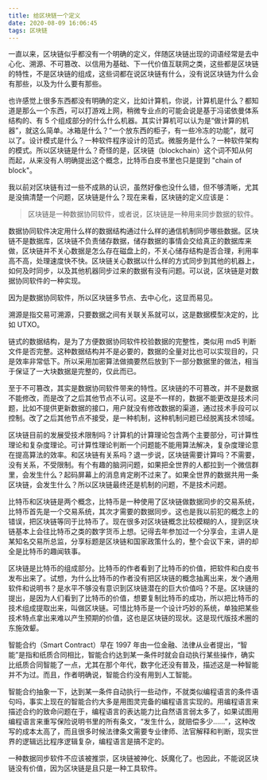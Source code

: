 ```yaml
---
title: 给区块链一个定义
date: 2020-08-09 16:06:45
tags: 区块链
---
```


一直以来，区块链似乎都没有一个明确的定义，伴随区块链出现的词语经常是去中心化、溯源、不可篡改、以信用为基础、下一代价值互联网之类，这些都是区块链的特性，不是区块链的组成，这些词都在说区块链有什么，没有说区块链为什么会有那些，以及为什么要有那些。

也许感觉上很多东西都没有明确的定义，比如计算机，你说，计算机是什么？都知道是那么一个东西，可以打游戏上网，稍微专业点的可能会说是基于冯诺依曼体系结构的、有 5 个组成部分的什么什么机器。其实计算机可以认为是“做计算的机器”，就这么简单。冰箱是什么？“一个放东西的柜子，有一些冷冻的功能”，就可以了。设计模式是什么？一种软件程序设计的范式。微服务是什么？一种软件架构的模式。所以区块链是什么？奇怪的是，区块链（blockchain）这个词不知从何而起，从来没有人明确提出这个概念，比特币白皮书里也只是提到 "chain of block"。

我以前对区块链有过一些不成熟的认识，虽然好像也没什么错，但不够清晰，尤其是没搞清楚一个问题，区块链是什么？现在来看，区块链的定义应该是：

> 区块链是一种数据协同软件，或者说，区块链是一种用来同步数据的软件。

数据协同软件决定用什么样的数据结构通过什么样的通信机制同步哪些数据。区块链不是数据库，区块链不负责储存数据，储存数据的事情会交给真正的数据库来做，区块链并不关心数据是怎么存在磁盘上的，不关心储存结构是否合理，利用率高不高，处理速度快不快。区块链关心数据以什么样的方式同步到其他的机器上，如何及时同步，以及其他机器同步过来的数据有没有问题。可以说，区块链是对数据协同软件的一种实现。

因为是数据协同软件，所以区块链多节点、去中心化，这显而易见。

溯源是指交易可溯源，只要数据之间有关联关系就可以，这是数据模型决定的，比如 UTXO。

链式的数据结构，是为了方便数据协同软件校验数据的完整性，类似用 md5 判断文件是否完整。这种数据结构并不是必要的，数据的全量对比也可以实现目的，只是效率非常低下。所以采用加密算法做摘要然后放到下一部分数据里的做法，相当于保证了一大块数据是完整的，仅此而已。

至于不可篡改，其实是数据协同软件带来的特性。区块链的不可篡改，并不是数据不能修改，而是改了之后其他节点不认可。这是不一样的，数据不能更改是技术问题，比如不提供更新数据的接口，用户就没有修改数据的渠道，通过技术手段可以控制。改了之后其他节点不接受，是一种机制，这种机制问题已经脱离技术领域。

区块链目前的发展受技术限制吗？计算机的计算理论包含两个主要部分，可计算性理论和复杂度理论。可计算性理论判断一个问题能不能用算法解决，复杂度理论意在提高算法的效率。和区块链有关系吗？退一步说，区块链需要计算吗？不需要，没有关系，不受限制。有个有趣的脑洞问题，如果把全世界的人都拉到一个微信群里，会发生什么？起码屏幕上的消息肯定刷不过来了。如果全世界的数据共用一条区块链，会发生什么？所以区块链最终还是机制的问题，不是技术问题。

比特币和区块链是两个概念，比特币是一种使用了区块链做数据同步的交易系统，比特币首先是一个交易系统，其次才需要的数据同步。这也是我以前犯的概念上的错误，把区块链等同于比特币了。现在很多对区块链概念比较模糊的人，提到区块链基本上会往比特币之类的数字货币上想。记得去年参加过一个分享会，主讲人是某知名交易所总监，分享标题是区块链和国家政策什么的，整个会议下来，讲的却全是比特币的趣闻轶事。

区块链是比特币的组成部分。比特币的作者看到了比特币的价值，把软件和白皮书发布出来了。试想，为什么比特币的作者没有把区块链的概念抽离出来，发个通用软件和说明书？是水平不够没有意识到区块链潜在的巨大价值吗？不是。区块链的提出，是因为人们看到了比特币的价值，想要复制比特币的成功，所以把比特币的技术组成提取出来，叫做区块链。可惜比特币是一个设计巧妙的系统，单独把某些技术特点拿出来难以产生预期的价值，这也是区块链的现状。这是现代版技术圈的东施效颦。

智能合约（Smart Contract）早在 1997 年由一位金融、法律从业者提出，“智能”是指和纸质合同相比，智能合约达到某一条件时就会自动执行某些操作，确实比纸质合同智能了一点，尤其在那个年代，数字化还没有普及，描述这是一种智能并不为过。而且，作者明确说，智能合约没有用到人工智能。

智能合约抽象一下，达到某一条件自动执行一些动作，不就类似编程语言的条件语句吗，事实上现在的智能合约大多是用图灵完备的编程语言实现的。用编程语言来描述合约的致命问题在于，编程语言的表达能力比自然语言弱太多了，如果试图用编程语言来重写保险说明书里的所有条文，“发生什么，就赔偿多少……”，这种改写的成本太高了，而且很多时候法律条文需要专业律师、法官解释和判断，现实世界的逻辑远比程序逻辑复杂，编程语言是搞不定的。

一种数据同步软件不应该被推崇，区块链被神化、妖魔化了。也因此，不能说区块链没有价值，因为区块链是且只是一种工具软件。

